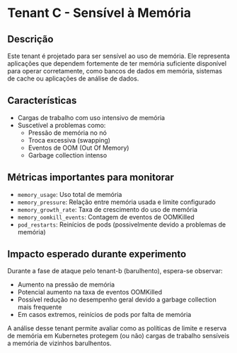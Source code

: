 # Tenant C - Sensível à Memória

## Descrição
Este tenant é projetado para ser sensível ao uso de memória. Ele representa aplicações que dependem fortemente de ter memória suficiente disponível para operar corretamente, como bancos de dados em memória, sistemas de cache ou aplicações de análise de dados.

## Características
- Cargas de trabalho com uso intensivo de memória
- Suscetível a problemas como:
  - Pressão de memória no nó
  - Troca excessiva (swapping)
  - Eventos de OOM (Out Of Memory)
  - Garbage collection intenso

## Métricas importantes para monitorar
- `memory_usage`: Uso total de memória
- `memory_pressure`: Relação entre memória usada e limite configurado
- `memory_growth_rate`: Taxa de crescimento do uso de memória
- `memory_oomkill_events`: Contagem de eventos de OOMKilled
- `pod_restarts`: Reinícios de pods (possivelmente devido a problemas de memória)

## Impacto esperado durante experimento
Durante a fase de ataque pelo tenant-b (barulhento), espera-se observar:
- Aumento na pressão de memória
- Potencial aumento na taxa de eventos OOMKilled
- Possível redução no desempenho geral devido a garbage collection mais frequente
- Em casos extremos, reinícios de pods por falta de memória

A análise desse tenant permite avaliar como as políticas de limite e reserva de memória em Kubernetes protegem (ou não) cargas de trabalho sensíveis a memória de vizinhos barulhentos.